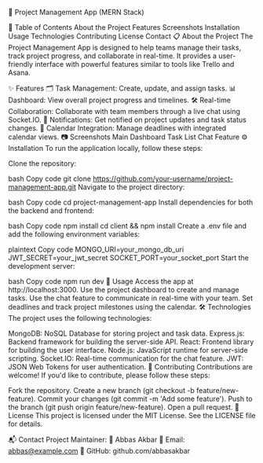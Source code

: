 
🌟 Project Management App (MERN Stack)

📖 Table of Contents
About the Project
Features
Screenshots
Installation
Usage
Technologies
Contributing
License
Contact
📋 About the Project
The Project Management App is designed to help teams manage their tasks, track project progress, and collaborate in real-time. It provides a user-friendly interface with powerful features similar to tools like Trello and Asana.

✨ Features
🗂️ Task Management: Create, update, and assign tasks.
📊 Dashboard: View overall project progress and timelines.
🛠️ Real-time Collaboration: Collaborate with team members through a live chat using Socket.IO.
🔔 Notifications: Get notified on project updates and task status changes.
📅 Calendar Integration: Manage deadlines with integrated calendar views.
📷 Screenshots
Main Dashboard	Task List	Chat Feature
⚙️ Installation
To run the application locally, follow these steps:

Clone the repository:

bash
Copy code
git clone https://github.com/your-username/project-management-app.git
Navigate to the project directory:

bash
Copy code
cd project-management-app
Install dependencies for both the backend and frontend:

bash
Copy code
npm install
cd client && npm install
Create a .env file and add the following environment variables:

plaintext
Copy code
MONGO_URI=your_mongo_db_uri
JWT_SECRET=your_jwt_secret
SOCKET_PORT=your_socket_port
Start the development server:

bash
Copy code
npm run dev
🚀 Usage
Access the app at http://localhost:3000.
Use the project dashboard to create and manage tasks.
Use the chat feature to communicate in real-time with your team.
Set deadlines and track project milestones using the calendar.
🛠️ Technologies
The project uses the following technologies:

MongoDB: NoSQL Database for storing project and task data.
Express.js: Backend framework for building the server-side API.
React: Frontend library for building the user interface.
Node.js: JavaScript runtime for server-side scripting.
Socket.IO: Real-time communication for the chat feature.
JWT: JSON Web Tokens for user authentication.
🤝 Contributing
Contributions are welcome! If you'd like to contribute, please follow these steps:

Fork the repository.
Create a new branch (git checkout -b feature/new-feature).
Commit your changes (git commit -m 'Add some feature').
Push to the branch (git push origin feature/new-feature).
Open a pull request.
📝 License
This project is licensed under the MIT License. See the LICENSE file for details.

📬 Contact
Project Maintainer:
👤 Abbas Akbar
📧 Email: abbas@example.com
🔗 GitHub: github.com/abbasakbar
